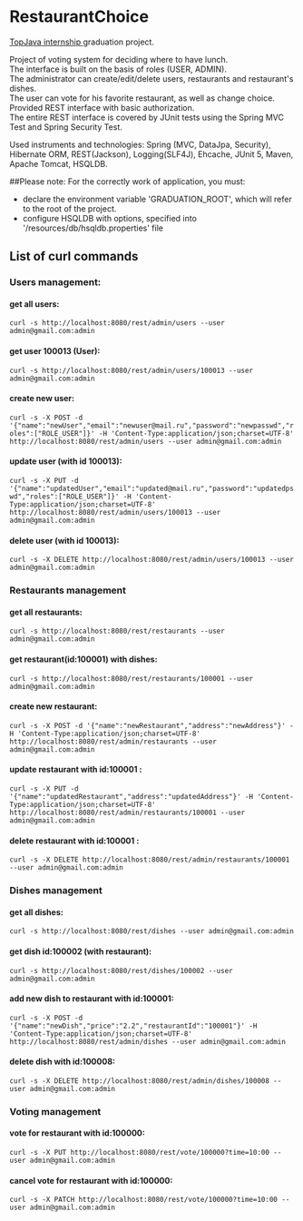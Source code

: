 # RestaurantChoice

[TopJava internship ](http://javaops.ru/view/topjava) graduation project.


Project of voting system for deciding where to have lunch.\
The interface is built on the basis of roles (USER, ADMIN).\
The administrator can create/edit/delete users, restaurants and restaurant's dishes.\
The user can vote for his favorite restaurant, as well as change choice.\
Provided REST interface with basic authorization.\
The entire REST interface is covered by JUnit tests using the Spring MVC Test and Spring Security Test.

Used instruments and technologies: Spring (MVC, DataJpa, Security), Hibernate ORM, REST(Jackson),
Logging(SLF4J), Ehcache, JUnit 5, Maven, Apache Tomcat, HSQLDB.

##Please note:
 For the correctly  work of application, you must:
* declare the environment variable 'GRADUATION_ROOT', which will refer to the root of the project.
* configure HSQLDB with options, specified into '/resources/db/hsqldb.properties' file

## List of curl commands
### Users management:</b>
#### get all users:
`curl -s http://localhost:8080/rest/admin/users --user admin@gmail.com:admin`
#### get user 100013 (User):
`curl -s http://localhost:8080/rest/admin/users/100013 --user admin@gmail.com:admin`
#### create new user:
`curl -s -X POST -d '{"name":"newUser","email":"newuser@mail.ru","password":"newpasswd","roles":["ROLE_USER"]}' -H 'Content-Type:application/json;charset=UTF-8' http://localhost:8080/rest/admin/users --user admin@gmail.com:admin`
#### update user (with id 100013):
`curl -s -X PUT -d '{"name":"updatedUser","email":"updated@mail.ru","password":"updatedpswd","roles":["ROLE_USER"]}' -H 'Content-Type:application/json;charset=UTF-8' http://localhost:8080/rest/admin/users/100013 --user admin@gmail.com:admin`
#### delete user (with id 100013):
`curl -s -X DELETE http://localhost:8080/rest/admin/users/100013 --user admin@gmail.com:admin`

### Restaurants management
#### get all restaurants:
`curl -s http://localhost:8080/rest/restaurants --user admin@gmail.com:admin`
#### get restaurant(id:100001) with dishes:
`curl -s http://localhost:8080/rest/restaurants/100001 --user admin@gmail.com:admin`
#### create new restaurant:
`curl -s -X POST -d '{"name":"newRestaurant","address":"newAddress"}' -H 'Content-Type:application/json;charset=UTF-8' http://localhost:8080/rest/admin/restaurants --user admin@gmail.com:admin`
#### update restaurant with id:100001 :
`curl -s -X PUT -d '{"name":"updatedRestaurant","address":"updatedAddress"}' -H 'Content-Type:application/json;charset=UTF-8' http://localhost:8080/rest/admin/restaurants/100001 --user admin@gmail.com:admin`
#### delete restaurant with id:100001 :
`curl -s -X DELETE http://localhost:8080/rest/admin/restaurants/100001 --user admin@gmail.com:admin`

### Dishes management
#### get all dishes:
`curl -s http://localhost:8080/rest/dishes --user admin@gmail.com:admin`
#### get dish id:100002 (with restaurant):
`curl -s http://localhost:8080/rest/dishes/100002 --user admin@gmail.com:admin`
#### add new dish to restaurant with id:100001:
`curl -s -X POST -d '{"name":"newDish","price":"2.2","restaurantId":"100001"}' -H 'Content-Type:application/json;charset=UTF-8' http://localhost:8080/rest/admin/dishes --user admin@gmail.com:admin`
#### delete dish with id:100008:
`curl -s -X DELETE http://localhost:8080/rest/admin/dishes/100008 --user admin@gmail.com:admin`

### Voting management
#### vote for restaurant with id:100000:
`curl -s -X PUT http://localhost:8080/rest/vote/100000?time=10:00 --user admin@gmail.com:admin`
#### cancel vote for restaurant with id:100000:
`curl -s -X PATCH http://localhost:8080/rest/vote/100000?time=10:00 --user admin@gmail.com:admin`
